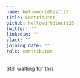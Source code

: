 ```yaml
---
name: helloworldtest123
title: Contributor
github: helloworldtest123
twitter: ""
linkedin: ""
slack: ""
joining_date: ""
role: contributor
---
```


Still waiting for this
